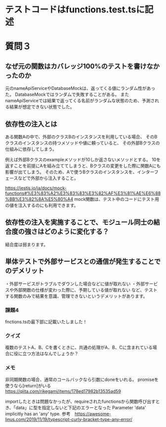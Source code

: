 # テストコードはfunctions.test.tsに記述

# 質問３

## なぜ元の関数はカバレッジ100%のテストを書けなかったのか

元のnameApiServiceやDatabaseMockは、返ってくる値にランダム性があった。
DatabaseMockではランダムで失敗することがある。
またnameApiServiceでは結果で返ってくる名前がランダムな状態のため、予測される結果が想定できない状態でした。

## 依存性の注入とは

ある関数Aの中で、外部のクラスBのインスタンスを利用している場合、
そのBクラスのインスタンスの持つメソッドや値に頼っていると、
その外部Bクラスの仕組みに依存してしまう。

例えば外部Bクラスのexampleメソッドが10しか返さないメソッドとする。
10を返すことを前提にAを組み立ててしまうと、Bクラスの変更をした際に関数Aにも影響が出てしまう。
そのため、Aで使うBクラスのインスタンスを、インターフェースなどで外部から注入すること。

https://jestjs.io/ja/docs/mock-functions#%E3%83%A2%E3%83%83%E3%82%AF%E3%81%AE%E6%88%BB%E3%82%8A%E5%80%A4
mock関数は、テスト中のコードにテスト用の値を注入するのにも利用できます。




## 依存性の注入を実施することで、モジュール同士の結合度の強さはどのように変化する？

結合度は弱まります。

## 単体テストで外部サービスとの通信が発生することでのデメリット

・外部サービスがトラブルでダウンした場合などに値が取れない
・外部サービスや外部関数の仕様が変わった際に、予期している値が取れない
など、テストする関数のみで結果を意識、管理できないというデメリットがあります。



### 課題4
fnctions.tsの最下部に記載いたしました！


### クイズ
複数のテストA、B、Cを書くときに、共通の処理がA、B、Cに含まれている場合に役に立つ方法はなんでしょうか？



### メモ
非同期関数の場合、通常のコールバックなら引数にdoneをいれる。
promiseを使うなら[return]がいる
https://qiita.com/rikegami/items/178ed17982b13535ad59


importしたときは問題なかったが、requireされたfunctionsから関数呼び出すとき、「data」に型を指定しないと下記のエラーとなった
Parameter 'data' implicitly has an 'any' type.
参考　https://awesome-linus.com/2019/11/19/typescript-curly-bracket-type-any-error/




